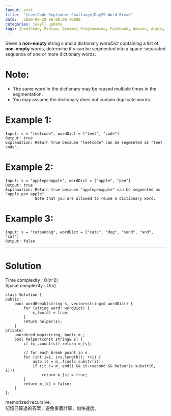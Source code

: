 ```yaml
---
layout: post
title:  "[LeetCode September Challange]Day29-Word Break"
date:   2020-09-29 00:00:00 +0800
categories: jekyll update
tags: [LeetCode, Medium, Dynamic Programming, Facebook, Amazon, Apple, Microsoft, Google, Bloomberg, Qualtrics, ByteDance, Twitter, Adobe, eBay, GoDaddy]
---
```

Given a **non-empty** string s and a dictionary *wordDict* containing a list of **non-empty** words, determine if s can be segmented into a space-separated sequence of one or more dictionary words.  

# Note:  
- The same word in the dictionary may be reused multiple times in the segmentation.
- You may assume the dictionary does not contain duplicate words.

# Example 1:  
	Input: s = "leetcode", wordDict = ["leet", "code"]
	Output: true
	Explanation: Return true because "leetcode" can be segmented as "leet code".

# Example 2:  
	Input: s = "applepenapple", wordDict = ["apple", "pen"]
	Output: true
	Explanation: Return true because "applepenapple" can be segmented as "apple pen apple".
	             Note that you are allowed to reuse a dictionary word.

# Example 3:  
	Input: s = "catsandog", wordDict = ["cats", "dog", "sand", "and", "cat"]
	Output: false

______________________  

# Solution

Time complexity : O(n^2)  
Space complexity : O(n)  

	class Solution {
	public:
	    bool wordBreak(string s, vector<string>& wordDict) {
	        for (string word: wordDict) {
	            m_[word] = true;
	        }
	        return helper(s);
	    }
	private:
	    unordered_map<string, bool> m_;
	    bool helper(const string& s) {
	        if (m_.count(s)) return m_[s];
	        
	        // for each break point in s
	        for (int i=1; i<s.length(); ++i) {
	            auto it = m_.find(s.substr(i));
	            if (it != m_.end() && it->second && helper(s.substr(0, i)))
	                return m_[s] = true;
	        }
	        return m_[s] = false;
	    }
	};

memorized recursive.  
記憶已算過的答案，避免重覆計算，加快速度。  
